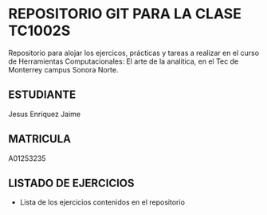 # REPOSITORIO GIT PARA LA CLASE TC1002S
Repositorio para alojar los ejercicos, prácticas y tareas a realizar 
en el curso de Herramientas Computacionales: El arte de la analítica,
en el Tec de Monterrey campus Sonora Norte.
## ESTUDIANTE 
Jesus Enríquez Jaime

## MATRICULA
A01253235

## LISTADO DE EJERCICIOS
* Lista de los ejercicios contenidos en el repositorio
